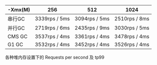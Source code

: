 | -Xmx(M) | 256           | 512           | 1024          |
| ------- | ------------- | ------------- | ------------- |
| 串行GC  | 3339rps / 5ms | 3094rps / 5ms | 2510rps / 8ms |
| 并行GC  | 2719rps / 6ms | 2435rps / 9ms | 3030rps / 5ms |
| CMS GC  | 3537rps / 4ms | 3361rps / 4ms | 3478rps / 4ms |
| G1 GC   | 3532rps / 4ms | 3452rps / 4ms | 3526rps / 4ms |

各种堆内存设置下的 Requests per second 及 tp99

